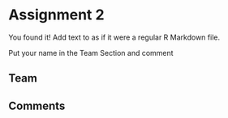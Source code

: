 # Assignment 2

You found it!  Add text to as if it were a regular R Markdown file.

Put your name in the Team Section and comment

## Team

## Comments

